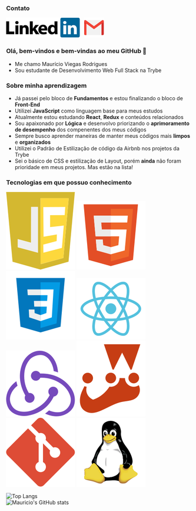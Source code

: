 ### Contato
[![image](https://github.com/mvrdgs/mvrdgs/blob/main/Logos/lkdin.svg)](https://www.linkedin.com/in/mauricio-viegas/) &nbsp;
[![image](https://github.com/mvrdgs/mvrdgs/blob/main/Logos/gmail.svg)](mailto:mvrdgs@gmail.com)

### Olá, bem-vindos e bem-vindas ao meu GitHub 👋
- Me chamo Maurício Viegas Rodrigues
- Sou estudante de Desenvolvimento Web Full Stack na Trybe

### Sobre minha aprendizagem
- Já passei pelo bloco de **Fundamentos** e estou finalizando o bloco de **Front-End**
- Utilizei **JavaScript** como linguagem base para meus estudos
- Atualmente estou estudando **React**, **Redux** e conteúdos relacionados
- Sou apaixonado por **Lógica** e desenvolvo priorizando o **aprimoramento de desempenho** dos compenentes dos meus códigos
- Sempre busco aprender maneiras de manter meus códigos mais **limpos** e **organizados**
- Utilizei o Padrão de Estilização de código da Airbnb nos projetos da Trybe
- Sei o básico de CSS e estilização de Layout, porém **ainda** não foram prioridade em meus projetos. Mas estão na lista!

### Tecnologias em que possuo conhecimento

![image](https://github.com/mvrdgs/mvrdgs/blob/main/Logos/javascript.svg)
![image](https://github.com/mvrdgs/mvrdgs/blob/main/Logos/html.svg)
![image](https://github.com/mvrdgs/mvrdgs/blob/main/Logos/css.svg)
![image](https://github.com/mvrdgs/mvrdgs/blob/main/Logos/react.svg)
![image](https://github.com/mvrdgs/mvrdgs/blob/main/Logos/redux.svg)
![image](https://github.com/mvrdgs/mvrdgs/blob/main/Logos/jest.svg)
![image](https://github.com/mvrdgs/mvrdgs/blob/main/Logos/git.svg)
![image](https://github.com/mvrdgs/mvrdgs/blob/main/Logos/linux.svg)  

![Top Langs](https://github-readme-stats.vercel.app/api/top-langs/?username=mvrdgs)  
![Mauricio's GitHub stats](https://github-readme-stats.vercel.app/api?username=mvrdgs&show_icons=true&theme=)
